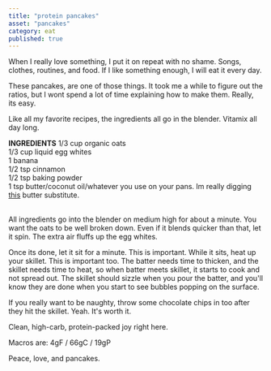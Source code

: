 ```yaml
---
title: "protein pancakes"
asset: "pancakes" 
category: eat
published: true
---
```


When I really love something, I put it on repeat with no shame. Songs, clothes, routines, and food. If I like something enough, I will eat it every day. 

These pancakes, are one of those things. It took me a while to figure out the ratios, but I wont spend a lot of time explaining how to make them. Really, its easy.

Like all my favorite recipes, the ingredients all go in the blender. Vitamix all day long.

**INGREDIENTS**
1/3 cup organic oats <br>
1/3 cup liquid egg whites <br>
1 banana <br>
1/2 tsp cinnamon <br>
1/2 tsp baking powder <br>
1 tsp butter/coconut oil/whatever you use on your pans. Im really digging [this](http://www.meltorganic.com/organic-butter/) butter substitute.

<br> All ingredients go into the blender on medium high for about a minute. You want the oats to be well broken down. Even if it blends quicker than that, let it spin. The extra air fluffs up the egg whites.

Once its done, let it sit for a minute. This is important. While it sits, heat up your skillet. This is important too. The batter needs time to thicken, and the skillet needs time to heat, so when batter meets skillet, it starts to cook and not spread out.
The skillet should sizzle when you pour the batter, and you'll know they are done when you start to see bubbles popping on the surface.

If you really want to be naughty, throw some chocolate chips in too after they hit the skillet. Yeah. It's worth it. 

Clean, high-carb, protein-packed joy right here.

Macros are: 4gF / 66gC / 19gP

Peace, love, and pancakes.
